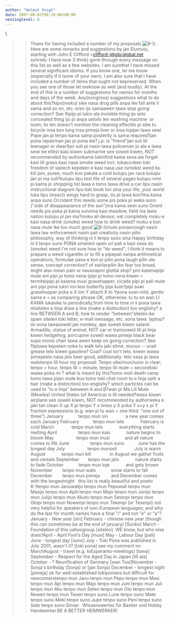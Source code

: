 ```yaml
---
author: "Helmut Voigt"
date: 2007-08-02T08:19:00+00:00
nestinglevel: 0
---
```

\
>> Thanx for having included a number of my proposals ![8-)](images/smilies/icon_cool.gif "Cool")) . Here are some remarks and suggestions by jan Elumutu, starting with 
>>John E Clifford <[clifford-j@sbcglobal.net](mailto://clifford-j@sbcglobal.net)\
> schrieb: I have now (I think) gone through every message on this list as well as a few websites. I am surethat I have missed several significant idioms. If you know one, let me know (especially if it isone of your own). I am also sure that I have included a number of items that ought not bepreserved. When you see one of those let meknow as well (and loudly). At the end of this is a number of suggestions for names for months and days of the week. Any(nongross) suggestions what to do about this?kipo(moku) sike nasa drug pills anpa ike fall ante li sama and so on, etc.
>> e/en ijo samaawen tawa stop going correction? See flipijo pi lukin ala invisible thing ijo selo concealed thing 
>> ijo pi anpa seloilo len washing machine  
>> or loom; ilo len doesn't mention the cleaning effectilo pi sike tu bicycle insa kon lung insa pimeja liver 
>> or insa lojejan lawa sewi Pope jan pi tenpo kama sama posterity 
>> is sama required?jan pona repairman 
>> jan pi pona ike? j.p. is "friend"jan suli lili teenager 
>> or dwarfjan suli pi nasin lawa policeman jo ala e lawa sewi be elitist kala kiwen submarine see soweli kiwen, NOT recommended by authorkama lukinfind kama sona ala forget kasi lili grass kasi nasa smoke weed 
>> incl. tobaccoken toki freedom of speech kepeken e kasi nasa use (smoke) weed ko kili jam, puree, much kon pakala a cold kulupu jan race 
>> kulupu jan pi ma suli?kulupu lipu text file of several pages kulupu nimi pi kama jo shopping list lawa e tomo tawa drive a car lipu nasin instructional diagram lipu toki book lon sina your life, your world luka lipu (insect) wings 
>> hard to grasp, ilo pi tawa kon?ma kama anpa suno Occident this needs some pis 
>> poka pi weka suno ("side of disappearance of the sun")ma kama sewi suno Orient needs pis 
>> poka pi kama sunoma kasi meadow, field ma lawa nation 
>> kulupu pi jan ma?moku ali devour, eat completely moku e kasi nasa drink (smoke) weed 
>> how to drink weed? moku e kon nasa mute ike too much 
>> good ![8-)](images/smilies/icon_cool.gif "Cool"))mute ponaenough nasin lawa law enforcement nasin pali creativity nasin pilin philosophy, way of thinking ni li tenpo suno sina Happy birthday 
>>ni li tenpo suno PONA sinanimi open url pali e kasi nasa do (smoke) weed 
>> I'm not sure how to "do weed"; I think it means to prepare a weed cigarette or to fill a pipepali nanpa arithmetical operations, formulae pana e kon pi pilin pona laugh pilin ale sense, concept correction? of earlierpilin ike fear 
>> too broad, might also mean pain or nauseapini glottal stop? 
>> pini kalamapipi mute ant 
>> pipi pi tomo nena (pipi pi tomo nena kiwen = termite)pipi pi kalama musi grasshopper, cicada pipi pi pali mute ant pipi pona lukin lon kon butterfly 
>> pipi kule?pipi suwi grasshopper poka e X lon Y attach X to Ypona suwi mild, gentle sama e = 
>> as comparing phrase OK, otherwise: tu tu en wan LI KAMA lukasike la periodically,from time to time 
>> ni li pona tawa misitelen e linja draw a line (make a distinction) too englishy? 
>> a line BETWEEN A and B; how to render "between"sitelen ike spam sitelen toki letter, e-mail message, etc. sona tawa  laptop? 
>> ilo sona tawasoweli jan monkey, ape soweli kiwen salami. Armadillo, statue of animal, NOT car or trainsoweli lili pi linja kiwen hedgehog, porcupine soweli wawa pimeja black bear supa monsi chair tawa awen keep on going correction? See fliptawa kepeken noka tu walk telo jaki slime, mucus --
 snail grease telo kiwen gasoline? Coal? 
>> coal isn't telo, kiwen wawa pimejatelo nasa jelo beer 
>> good, additionally: telo nasa pi lawa walotenpo lili hour 
>> my proposal: Tenpo sike/mun/suno is clear; tenpo = hour, tenpo lili = minute, tenpo lili mute = secondtoki wawa poka mi ? 
>> what is meant by this?tomo moli death camp tomo tawa pijan mute bus tomo toki chat room tu e linja split a hair (make a distinction) too englishy? 
>> which particles can be used to "tu e linja" between A and B?wan pi Ma Lili Mute (Mewika) United States (of America) 
>> is lili needed?waso kiwen airplane see soweli kiwen, NOT recommended by authorweka e jaki tan clean X up X pi tenpo Y x times y X poka Y x+y 
>> x pi Y fraction expressions (e.g. wan pi tu wan = one third  "one out of three") January            tenpo mun sin              a new year comes each January February           tenpo mun lete             February is cold March              tenpo mun telo             everything starts melting April                 tenpo mun kasi             nature begins to bloom May                  tenpo mun musi            and all nature comes to life June                 tenpo mun suno           June has the longest day July                  tenpo munseli              July is warm August             tenpo mun kili               in August we gather fruits and cereals September       tenpo mun jelo             nature starts to fade October            tenpo mun loje             and gets brown November        tenpo mun walo            snow starts to fall December        tenpo mun pimeja         and December comes with the longestnight   
>> this list is really beautiful and poetic 8-)tenpo mun Januwalijo tenpo mun Pepuwali tenpo mun Masijo tenpo mun Apili tenpo mun Majo tenpo mun Junijo tenpo mun Julijo tenpo mun Akuto tenpo mun Setenpi tenpo mun Otopi tenpo mun Nowenpi tenpo mun Tekenpi (or Tesenpi) 
>> not very helpful for speakers of non-European languages; and why do the last for month names have a final "i" and not "e" or "a"?January - New year \[sin\] February - chinese new year (though this can sometimes be at the end of january) \[Sonko\] March - Foundation of this yahoogroup \[sitelen\] 
>> WE know, but who else does?April - April Fool's Day \[musi\] May - Labour Day \[pali\] June - longest day \[suno\] July - Toki Pona was published in July 2001, wasn't it? \[toki pona\] 
>> see my comment on MarchAugust - travel (e.g. toEsperanto-meetings) \[tawa\] September - Respect for the Aged Day in Japan \[lili ala\] October - ? 
>> Reunification of Germany \[wan Tosi\]November - Sonja's birthday \[Sonja\] or \[jan Sonja\] December - longest night \[pimeja\] 
>> ok for well-established tokiponians but difficult for newcomerstenpo mun Janu tenpo mun Pepu tenpo mun Masi tenpo mun Api tenpo mun Majo tenpo mun Juni tenpo mun Juli tenpo mun Aku tenpo mun Seten tenpo mun Oto tenpo mun Nowen tenpo mun Tesen tenpo suno Lune tenpo suno Mate tenpo suno Meki tenpo suno Jupe tenpo suno Peni tenpo suno Sate tenpo suno Siman   Wissenswertes für Bastler und Hobby Handwerker.BE A BETTER HEIMWERKER!